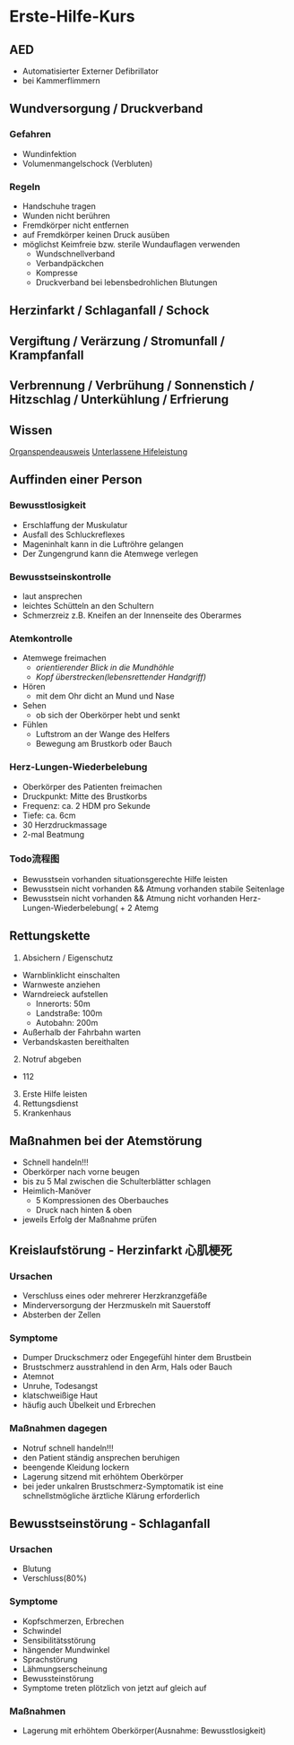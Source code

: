 # Erste-Hilfe-Kurs

## AED
- Automatisierter Externer Defibrillator
- bei Kammerflimmern
## Wundversorgung / Druckverband
### Gefahren
- Wundinfektion
- Volumenmangelschock (Verbluten)
### Regeln
- Handschuhe tragen
- Wunden nicht berühren
- Fremdkörper nicht entfernen
- auf Fremdkörper keinen Druck ausüben
- möglichst Keimfreie bzw. sterile Wundauflagen verwenden
  - Wundschnellverband
  - Verbandpäckchen
  - Kompresse
  - Druckverband bei lebensbedrohlichen Blutungen
## Herzinfarkt / Schlaganfall / Schock
## Vergiftung / Verärzung / Stromunfall / Krampfanfall
## Verbrennung / Verbrühung / Sonnenstich / Hitzschlag / Unterkühlung / Erfrierung
## Wissen
[Organspendeausweis](https://www.organspende-info.de/organspendeausweis-download-und-bestellen/)
[Unterlassene Hifeleistung](https://www.gesetze-im-internet.de/stgb/__323c.html)  
## Auffinden einer Person
### Bewusstlosigkeit
- Erschlaffung der Muskulatur
- Ausfall des Schluckreflexes
- Mageninhalt kann in die Luftröhre gelangen
- Der Zungengrund kann die Atemwege verlegen
### Bewusstseinskontrolle
- laut ansprechen
- leichtes Schütteln an den Schultern
- Schmerzreiz
z.B. Kneifen an der Innenseite des Oberarmes
### Atemkontrolle
- Atemwege freimachen
  - *orientierender Blick in die Mundhöhle*
  - *Kopf überstrecken(lebensrettender Handgriff)*
- Hören
  - mit dem Ohr dicht an Mund und Nase
- Sehen
  - ob sich der Oberkörper hebt und senkt
- Fühlen
  - Luftstrom an der Wange des Helfers
  - Bewegung am Brustkorb oder Bauch
### Herz-Lungen-Wiederbelebung
- Oberkörper des Patienten freimachen
- Druckpunkt: Mitte des Brustkorbs
- Frequenz: ca. 2 HDM pro Sekunde
- Tiefe: ca. 6cm
- 30 Herzdruckmassage
- 2-mal Beatmung
### Todo流程图
- Bewusstsein vorhanden
situationsgerechte Hilfe leisten
- Bewusstsein nicht vorhanden && Atmung vorhanden
stabile Seitenlage
- Bewusstsein nicht vorhanden && Atmung nicht vorhanden
Herz-Lungen-Wiederbelebung(  + 2 Atemg
## Rettungskette
1. Absichern / Eigenschutz  
- Warnblinklicht einschalten
- Warnweste anziehen
- Warndreieck aufstellen
  - Innerorts: 50m
  - Landstraße: 100m
  - Autobahn: 200m
- Außerhalb der Fahrbahn warten
- Verbandskasten bereithalten
2. Notruf abgeben  
- 112
3. Erste Hilfe leisten
4. Rettungsdienst
5. Krankenhaus
## Maßnahmen bei der Atemstörung
- Schnell handeln!!!
- Oberkörper nach vorne beugen
- bis zu 5 Mal zwischen die Schulterblätter schlagen
- Heimlich-Manöver
  - 5 Kompressionen des Oberbauches
  - Druck nach hinten & oben
- jeweils Erfolg der Maßnahme prüfen
## Kreislaufstörung - Herzinfarkt 心肌梗死
### Ursachen
- Verschluss eines oder mehrerer Herzkranzgefäße
- Minderversorgung der Herzmuskeln mit Sauerstoff
- Absterben der Zellen
### Symptome
- Dumper Druckschmerz oder Engegefühl hinter dem Brustbein
- Brustschmerz ausstrahlend in den Arm, Hals oder Bauch
- Atemnot
- Unruhe, Todesangst
- klatschweißige Haut
- häufig auch Übelkeit und Erbrechen
### Maßnahmen dagegen
- Notruf schnell handeln!!!
- den Patient ständig ansprechen beruhigen 
- beengende Kleidung lockern
- Lagerung sitzend mit erhöhtem Oberkörper
- bei jeder unkalren Brustschmerz-Symptomatik ist eine schnellstmögliche ärztliche Klärung erforderlich
## Bewusstseinstörung - Schlaganfall
### Ursachen
- Blutung
- Verschluss(80%)
### Symptome
- Kopfschmerzen, Erbrechen
- Schwindel
- Sensibilitätsstörung
- hängender Mundwinkel
- Sprachstörung
- Lähmungserscheinung
- Bewussteinstörung
- Symptome treten plötzlich von jetzt auf gleich auf
### Maßnahmen
- Lagerung mit erhöhtem Oberkörper(Ausnahme: Bewusstlosigkeit)
